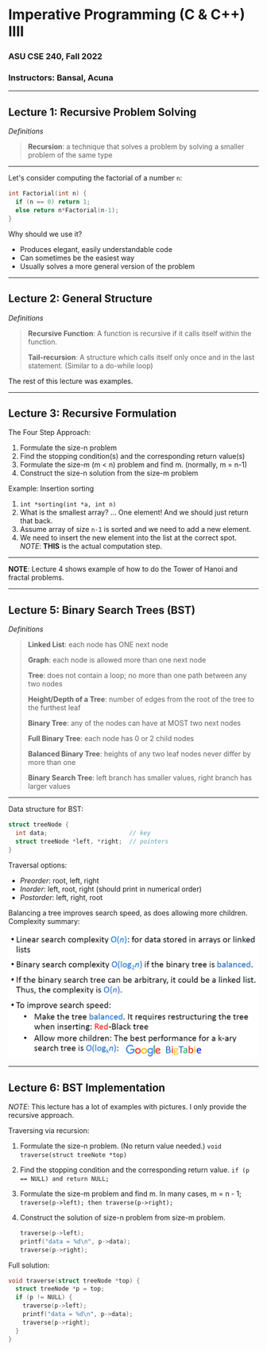 # Imperative Programming (C & C++) IIII
### ASU CSE 240, Fall 2022
### Instructors: Bansal, Acuna

------

## Lecture 1: Recursive Problem Solving

_Definitions_

> **Recursion**: a technique that solves a problem by solving a smaller problem of the same type

----

Let's consider computing the factorial of a number `n`:

```c
int Factorial(int n) {
  if (n == 0) return 1;
  else return n*Factorial(n-1);
}
```

Why should we use it?
- Produces elegant, easily understandable code
- Can sometimes be the easiest way
- Usually solves a more general version of the problem

------

## Lecture 2: General Structure

_Definitions_

> **Recursive Function**: A function is recursive if it calls itself within the function.
> 
> **Tail-recursion**: A structure which calls itself only once and in the last statement. (Similar to a do-while loop)

The rest of this lecture was examples.

------

## Lecture 3: Recursive Formulation

The Four Step Approach:

1. Formulate the size-n problem
2. Find the stopping condition(s) and the corresponding return value(s)
3. Formulate the size-m (m < n) problem and find m. (normally, m = n-1)
4. Construct the size-n solution from the size-m problem

Example: Insertion sorting

1. `int *sorting(int *a, int n)`
2. What is the smallest array? ... One element! And we should just return that back.
3. Assume array of size `n-1` is sorted and we need to add a new element.
4. We need to insert the new element into the list at the correct spot.
   _NOTE_: **THIS** is the actual computation step.

------

**NOTE**: Lecture 4 shows example of how to do the Tower of Hanoi and fractal problems.

------

## Lecture 5: Binary Search Trees (BST)

_Definitions_

> **Linked List**: each node has ONE next node
> 
> **Graph**: each node is allowed more than one next node
> 
> **Tree**: does not contain a loop; no more than one path between any two nodes
> 
> **Height/Depth of a Tree**: number of edges from the root of the tree to the furthest leaf
> 
> **Binary Tree**: any of the nodes can have at MOST two next nodes
> 
> **Full Binary Tree**: each node has 0 or 2 child nodes
> 
> **Balanced Binary Tree**: heights of any two leaf nodes never differ by more than one
> 
> **Binary Search Tree**: left branch has smaller values, right branch has larger values

------

Data structure for BST:

```c
struct treeNode {
  int data;                       // key
  struct treeNode *left, *right;  // pointers
}
```

Traversal options:
- _Preorder_: root, left, right
- _Inorder_: left, root, right (should print in numerical order)
- _Postorder_: left, right, root

Balancing a tree improves search speed, as does allowing more children. Complexity summary:

![BST Search Complexity](/images/bst-complexity.PNG)

-----

## Lecture 6: BST Implementation

_NOTE_: This lecture has a lot of examples with pictures. I only provide the recursive approach.

Traversing via recursion:

1. Formulate the size-n problem. (No return value needed.) `void traverse(struct treeNote *top)`
2. Find the stopping condition and the corresponding return value. `if (p == NULL) and return NULL;`
3. Formulate the size-m problem and find m. In many cases, m = n - 1; `traverse(p->left); then traverse(p->right);`
4. Construct the solution of size-n problem from size-m problem.
   
   ```c
   traverse(p->left);
   printf("data = %d\n", p->data);
   traverse(p->right);
   ```

Full solution:
```c
void traverse(struct treeNode *top) {
  struct treeNode *p = top;
  if (p != NULL) {
    traverse(p->left);
    printf("data = %d\n", p->data);
    traverse(p->right);
  }
}
```
